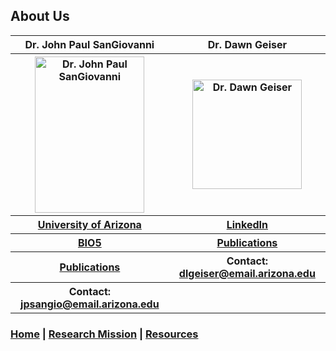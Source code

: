 ## About Us

<center>
    <table>
      <tr>
        <th>Dr. John Paul SanGiovanni</th>
        <th>Dr. Dawn Geiser</th>
      </tr>
      <tr>
        <th><img src="https://bio5.org/sites/default/files/styles/profile_image/public/JohnPaulSanGiovanni_profile_11857013.jpg?itok=kYcEBFJ3" alt="Dr. John Paul SanGiovanni" width="175" height="250"></th>
        <th><img src="https://avatars2.githubusercontent.com/u/16979927?s=460&v=4" alt="Dr. Dawn Geiser" width="175" height="175"></th>
      </tr>
      <tr>
        <th><a href="https://nutrition.cals.arizona.edu/person/john-paul-sangiovanni-scd">University of Arizona</a></th>
        <th><a href="https://www.linkedin.com/in/dawn-geiser-phd-97272318/">LinkedIn</a></th>
      </tr>
      <tr>
        <th><a href="https://bio5.org/people/john-paul-sangiovanni">BIO5</a></th>
        <th><a href="https://www.ncbi.nlm.nih.gov/myncbi/1DYWigGY0WS5p/bibliography/public/">Publications</a></th>
      </tr>
      <tr>
        <th><a href="https://scholar.google.com/citations?hl=en&user=sjEmfAUAAAAJ">Publications</a></th>
        <th>Contact: <a href="mailto:dlgeiser@email.arizona.edu">dlgeiser@email.arizona.edu</a></th>
      </tr>
      <tr>
        <th>Contact: <a href="jpsangio@email.arizona.edu">jpsangio@email.arizona.edu</a></th>
        <th></th>
      </tr>
    </table>
</center>

### [Home](https://dlgeiser.github.io/SanGiovanni-Lab) | [Research Mission](https://dlgeiser.github.io/SanGiovanni-Lab/Mission) | [Resources](https://dlgeiser.github.io/SanGiovanni-Lab/Resources) 
